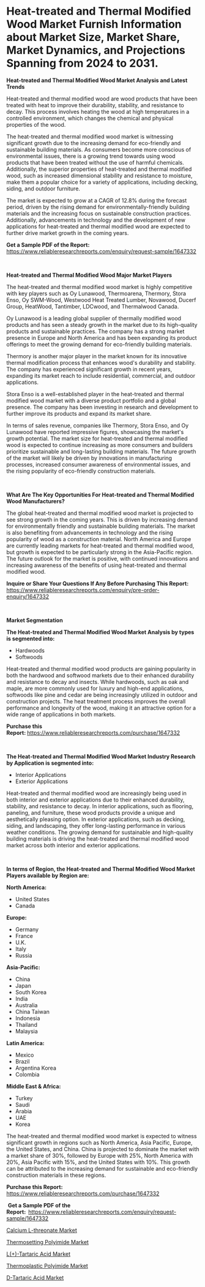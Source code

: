<p><h1>Heat-treated and Thermal Modified Wood Market Furnish Information about Market Size, Market Share, Market Dynamics, and Projections Spanning from 2024 to 2031.</h1></p><p><strong>Heat-treated and Thermal Modified Wood Market Analysis and Latest Trends</strong></p>
<p><p>Heat-treated and thermal modified wood are wood products that have been treated with heat to improve their durability, stability, and resistance to decay. This process involves heating the wood at high temperatures in a controlled environment, which changes the chemical and physical properties of the wood.</p><p>The heat-treated and thermal modified wood market is witnessing significant growth due to the increasing demand for eco-friendly and sustainable building materials. As consumers become more conscious of environmental issues, there is a growing trend towards using wood products that have been treated without the use of harmful chemicals. Additionally, the superior properties of heat-treated and thermal modified wood, such as increased dimensional stability and resistance to moisture, make them a popular choice for a variety of applications, including decking, siding, and outdoor furniture.</p><p>The market is expected to grow at a CAGR of 12.8% during the forecast period, driven by the rising demand for environmentally-friendly building materials and the increasing focus on sustainable construction practices. Additionally, advancements in technology and the development of new applications for heat-treated and thermal modified wood are expected to further drive market growth in the coming years.</p></p>
<p><strong>Get a Sample PDF of the Report:&nbsp;</strong> <a href="https://www.reliableresearchreports.com/enquiry/request-sample/1647332">https://www.reliableresearchreports.com/enquiry/request-sample/1647332</a></p>
<p>&nbsp;</p>
<p><strong>Heat-treated and Thermal Modified Wood Major Market Players</strong></p>
<p><p>The heat-treated and thermal modified wood market is highly competitive with key players such as Oy Lunawood, Thermoarena, Thermory, Stora Enso, Oy SWM-Wood, Westwood Heat Treated Lumber, Novawood, Ducerf Group, HeatWood, Tantimber, LDCwood, and Thermalwood Canada. </p><p>Oy Lunawood is a leading global supplier of thermally modified wood products and has seen a steady growth in the market due to its high-quality products and sustainable practices. The company has a strong market presence in Europe and North America and has been expanding its product offerings to meet the growing demand for eco-friendly building materials.</p><p>Thermory is another major player in the market known for its innovative thermal modification process that enhances wood's durability and stability. The company has experienced significant growth in recent years, expanding its market reach to include residential, commercial, and outdoor applications.</p><p>Stora Enso is a well-established player in the heat-treated and thermal modified wood market with a diverse product portfolio and a global presence. The company has been investing in research and development to further improve its products and expand its market share.</p><p>In terms of sales revenue, companies like Thermory, Stora Enso, and Oy Lunawood have reported impressive figures, showcasing the market's growth potential. The market size for heat-treated and thermal modified wood is expected to continue increasing as more consumers and builders prioritize sustainable and long-lasting building materials. The future growth of the market will likely be driven by innovations in manufacturing processes, increased consumer awareness of environmental issues, and the rising popularity of eco-friendly construction materials.</p></p>
<p>&nbsp;</p>
<p><strong>What Are The Key Opportunities For Heat-treated and Thermal Modified Wood Manufacturers?</strong></p>
<p><p>The global heat-treated and thermal modified wood market is projected to see strong growth in the coming years. This is driven by increasing demand for environmentally friendly and sustainable building materials. The market is also benefiting from advancements in technology and the rising popularity of wood as a construction material. North America and Europe are currently leading markets for heat-treated and thermal modified wood, but growth is expected to be particularly strong in the Asia-Pacific region. The future outlook for the market is positive, with continued innovations and increasing awareness of the benefits of using heat-treated and thermal modified wood.</p></p>
<p><strong>Inquire or Share Your Questions If Any Before Purchasing This Report:</strong> <a href="https://www.reliableresearchreports.com/enquiry/pre-order-enquiry/1647332">https://www.reliableresearchreports.com/enquiry/pre-order-enquiry/1647332</a></p>
<p>&nbsp;</p>
<p><strong>Market Segmentation</strong></p>
<p><strong>The Heat-treated and Thermal Modified Wood Market Analysis by types is segmented into:</strong></p>
<p><ul><li>Hardwoods</li><li>Softwoods</li></ul></p>
<p><p>Heat-treated and thermal modified wood products are gaining popularity in both the hardwood and softwood markets due to their enhanced durability and resistance to decay and insects. While hardwoods, such as oak and maple, are more commonly used for luxury and high-end applications, softwoods like pine and cedar are being increasingly utilized in outdoor and construction projects. The heat treatment process improves the overall performance and longevity of the wood, making it an attractive option for a wide range of applications in both markets.</p></p>
<p><strong>Purchase this Report:&nbsp;</strong><a href="https://www.reliableresearchreports.com/purchase/1647332">https://www.reliableresearchreports.com/purchase/1647332</a></p>
<p>&nbsp;</p>
<p><strong>The Heat-treated and Thermal Modified Wood Market Industry Research by Application is segmented into:</strong></p>
<p><ul><li>Interior Applications</li><li>Exterior Applications</li></ul></p>
<p><p>Heat-treated and thermal modified wood are increasingly being used in both interior and exterior applications due to their enhanced durability, stability, and resistance to decay. In interior applications, such as flooring, paneling, and furniture, these wood products provide a unique and aesthetically pleasing option. In exterior applications, such as decking, siding, and landscaping, they offer long-lasting performance in various weather conditions. The growing demand for sustainable and high-quality building materials is driving the heat-treated and thermal modified wood market across both interior and exterior applications.</p></p>
<p>&nbsp;</p>
<p><strong>In terms of Region, the Heat-treated and Thermal Modified Wood Market Players available by Region are:</strong></p>
<p>
    <p> <strong> North America: </strong>
        <ul>
            <li>United States</li>
            <li>Canada</li>
        </ul>
        </p> 
    <p> <strong> Europe: </strong>
        <ul>
            <li>Germany</li>
            <li>France</li>
            <li>U.K.</li>
            <li>Italy</li>
            <li>Russia</li>
        </ul>
        </p> 
    <p> <strong> Asia-Pacific: </strong>
        <ul>
            <li>China</li>
            <li>Japan</li>
            <li>South Korea</li>
            <li>India</li>
            <li>Australia</li>
            <li>China Taiwan</li>
            <li>Indonesia</li>
            <li>Thailand</li>
            <li>Malaysia</li>
        </ul>
        </p> 
    <p> <strong> Latin America: </strong>
        <ul>
            <li>Mexico</li>
            <li>Brazil</li>
            <li>Argentina Korea</li>
            <li>Colombia</li>
        </ul>
        </p> 
    <p> <strong> Middle East & Africa: </strong>
        <ul>
            <li>Turkey</li>
            <li>Saudi</li>
            <li>Arabia</li>
            <li>UAE</li>
            <li>Korea</li>
        </ul>
    </p>
    </p>
<p><p>The heat-treated and thermal modified wood market is expected to witness significant growth in regions such as North America, Asia Pacific, Europe, the United States, and China. China is projected to dominate the market with a market share of 30%, followed by Europe with 25%, North America with 20%, Asia Pacific with 15%, and the United States with 10%. This growth can be attributed to the increasing demand for sustainable and eco-friendly construction materials in these regions.</p></p>
<p><strong>Purchase this Report: </strong><a href="https://www.reliableresearchreports.com/purchase/1647332">https://www.reliableresearchreports.com/purchase/1647332</a></p>
<p>&nbsp;<strong>Get a Sample PDF of the Report:&nbsp;&nbsp;</strong><a href="https://www.reliableresearchreports.com/enquiry/request-sample/1647332">https://www.reliableresearchreports.com/enquiry/request-sample/1647332</a></p>
<p><strong></strong></p>
<p><p><a href="https://flame-sidecar-702.notion.site/Calcium-L-threonate-Market-Size-and-Growth-Market-Segmentation-Regional-and-Country-Breakdowns-an-dc0ec1485fcd404ea7a4e99f4df95d28">Calcium L-threonate Market</a></p><p><a href="https://view.publitas.com/reportprime-1/thermosetting-polyimide-market-research-report-unlocks-analysis-on-the-market-financial-status-market-size-and-market-revenue-upto-2031/">Thermosetting Polyimide Market</a></p><p><a href="https://pretty-mail-caf.notion.site/L-Tartaric-Acid-Market-Growth-Market-Trends-COVID-19-Impact-and-Forecasts-for-period-from-2024-7241c7323e274f199d8a24a8dfe7162c">L(+)-Tartaric Acid Market</a></p><p><a href="https://view.publitas.com/reportprime-1/thermoplastic-polyimide-market-centers-on-aspects-such-as-market-growth-market-share-market-opportunity-and-projected-forecasts-spanning-from-2024-to-2031/">Thermoplastic Polyimide Market</a></p><p><a href="https://full-wildebeest-80b.notion.site/D-Tartaric-Acid-Market-Size-Share-Trends-Analysis-Report-By-Application-Regional-Outlook-Compet-6104906890de4c0a82eda85e9aa3d9d3">D-Tartaric Acid Market</a></p></p>